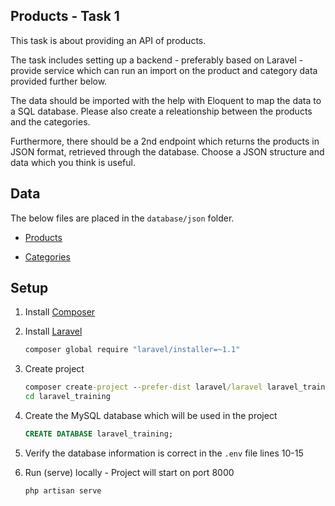 ## Products - Task 1

This task is about providing an API of products.

The task includes setting up a backend - preferably based on Laravel - provide service which can run an import on the product and category data provided further below.

The data should be imported with the help with Eloquent to map the data to a SQL database. Please also create a releationship between the products and the categories.

Furthermore, there should be a 2nd endpoint which returns the products in JSON format, retrieved through the database. Choose a JSON structure and data which you think is useful.

## Data

The below files are placed in the `database/json` folder.

- [Products](https://github.com/GoogleChromeLabs/sample-pie-shop/blob/master/src/data/products.json)

- [Categories](https://github.com/GoogleChromeLabs/sample-pie-shop/blob/master/src/data/categories.json)

## Setup

1. Install [Composer](https://laravel.com/docs/4.2#install-composer)
   
2. Install [Laravel](https://laravel.com/docs/4.2#install-laravel)
   
   ```bat
   composer global require "laravel/installer=~1.1"
   ```

3. Create project

   ```bat
   composer create-project --prefer-dist laravel/laravel laravel_training
   cd laravel_training
   ```
   
4. Create the MySQL database which will be used in the project
   ```sql
   CREATE DATABASE laravel_training;
   ```

5. Verify the database information is correct in the `.env` file lines 10-15
   
6. Run (serve) locally - Project will start on port 8000

   ```bat
   php artisan serve
   ```
